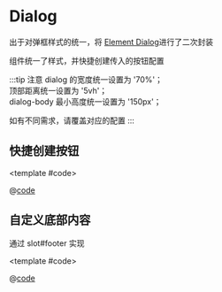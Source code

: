 # Dialog

出于对弹框样式的统一，将 [Element Dialog](https://element-plus.gitee.io/zh-CN/component/dialog.html)进行了二次封装

组件统一了样式，并快捷创建传入的按钮配置

:::tip 注意
dialog 的宽度统一设置为 '70%'；<br/>
顶部距离统一设置为 '5vh'；<br/>
dialog-body 最小高度统一设置为 '150px'；<br/>

如有不同需求，请覆盖对应的配置
:::

## 快捷创建按钮

<demo-block>

<Dialog-demo1 />

<template #code>

@[code](@demoroot/Dialog/demo1.vue)

</template>

</demo-block>

## 自定义底部内容

通过 slot#footer 实现

<demo-block>

<Dialog-demo2 />

<template #code>

@[code](@demoroot/Dialog/demo2.vue)

</template>

</demo-block>
